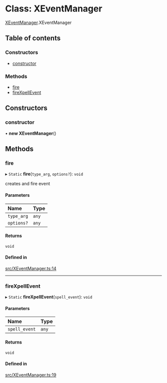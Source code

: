 # Class: XEventManager

[XEventManager](../wiki/XEventManager).XEventManager

## Table of contents

### Constructors

- [constructor](../wiki/XEventManager.XEventManager#constructor)

### Methods

- [fire](../wiki/XEventManager.XEventManager#fire)
- [fireXpellEvent](../wiki/XEventManager.XEventManager#firexpellevent)

## Constructors

### constructor

• **new XEventManager**()

## Methods

### fire

▸ `Static` **fire**(`type_arg`, `options?`): `void`

creates and fire event

#### Parameters

| Name | Type |
| :------ | :------ |
| `type_arg` | `any` |
| `options?` | `any` |

#### Returns

`void`

#### Defined in

[src/XEventManager.ts:14](https://github.com/fridman-tamir/XPell/blob/c77c55e/src/XEventManager.ts#L14)

___

### fireXpellEvent

▸ `Static` **fireXpellEvent**(`spell_event`): `void`

#### Parameters

| Name | Type |
| :------ | :------ |
| `spell_event` | `any` |

#### Returns

`void`

#### Defined in

[src/XEventManager.ts:19](https://github.com/fridman-tamir/XPell/blob/c77c55e/src/XEventManager.ts#L19)
